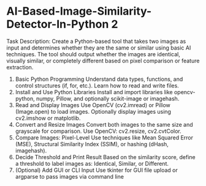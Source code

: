 # AI-Based-Image-Similarity-Detector-In-Python 2
Task Description: Create a Python-based tool that takes two images as input and determines whether they are the same or similar using basic AI techniques. The tool should output whether the images are identical, visually similar, or completely different based on pixel comparison or feature extraction.
1. Basic Python Programming
Understand data types, functions, and control structures (if, for, etc.). Learn how to read and write
files.
2. Install and Use Python Libraries
Install and import libraries like opencv-python, numpy, Pillow, and optionally scikit-image or
imagehash.
3. Read and Display Images
Use OpenCV (cv2.imread) or Pillow (Image.open) to load images. Optionally display images using
cv2.imshow or matplotlib.
4. Convert and Resize Images
Convert both images to the same size and grayscale for comparison. Use OpenCV: cv2.resize,
cv2.cvtColor.
5. Compare Images: Pixel-Level
Use techniques like Mean Squared Error (MSE), Structural Similarity Index (SSIM), or hashing
(dHash, imagehash).
6. Decide Threshold and Print Result
Based on the similarity score, define a threshold to label images as: Identical, Similar, or Different.
7. (Optional) Add GUI or CLI Input
Use tkinter for GUI file upload or argparse to pass images via command line
